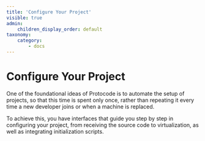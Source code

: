 ```yaml
---
title: 'Configure Your Project'
visible: true
admin:
    children_display_order: default
taxonomy:
    category:
        - docs
---
```


# Configure Your Project

One of the foundational ideas of Protocode is to automate the setup of projects, so that this time is spent only once, rather than repeating it every time a new developer joins or when a machine is replaced.

To achieve this, you have interfaces that guide you step by step in configuring your project, from receiving the source code to virtualization, as well as integrating initialization scripts.
